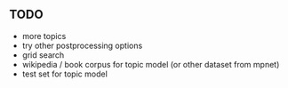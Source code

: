 ## TODO
- more topics
- try other postprocessing options
- grid search
- wikipedia / book corpus for topic model (or other dataset from mpnet)
- test set for topic model
